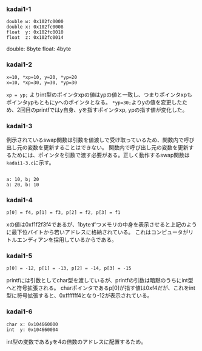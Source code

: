 ### kadai1-1

```
double w: 0x102fc0000
double x: 0x102fc0008
float  y: 0x102fc0010
float  z: 0x102fc0014
```
double: 8byte
float: 4byte


### kadai1-2

```
x=10, *xp=10, y=20, *yp=20
x=10, *xp=30, y=30, *yp=30
```

`xp = yp;` よりint型のポインタxpの値はypの値と一致し、つまりポインタxpもポインタypもともにyへのポインタとなる。
`*yp=30;`よりyの値を変更したため、2回目のprintfではy自身、yを指すポインタxp, ypの指す値が変化した。


### kadai1-3

例示されているswap関数は引数を値渡しで受け取っているため、関数内で呼び出し元の変数を更新することはできない。
関数内で呼び出し元の変数を更新するためには、ポインタを引数で渡す必要がある。正しく動作するswap関数は`kadai1-3.c`に示す。

```

a: 10, b; 20
a: 20, b: 10

```

### kadai1-4

```
p[0] = f4, p[1] = f3, p[2] = f2, p[3] = f1
```

xの値は0xf1f2f3f4であるが、1byteずつメモリの中身を表示させると上記のように最下位バイトから若いアドレスに格納されている。
これはコンピュータがリトルエンディアンを採用しているからである。


### kadai1-5

```
p[0] = -12, p[1] = -13, p[2] = -14, p[3] = -15
```
printfには引数としてchar型を渡しているが、printfの引数は暗黙のうちにint型へと符号拡張される。
charポインタであるp[0]が指す値は0xf4だが、これをint型に符号拡張すると、0xfffffff4となり-12が表示されている。


### kadai1-6

```
char x: 0x104660000
int  y: 0x104660004
```

int型の変数であるyを4の倍数のアドレスに配置するため。
